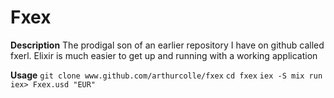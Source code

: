 Fxex
====

**Description**
The prodigal son of an earlier repository I have on github called fxerl.
Elixir is much easier to get up and running with a working application

**Usage**
```git clone www.github.com/arthurcolle/fxex```
```cd fxex```
```iex -S mix run```
```iex> Fxex.usd "EUR"```
